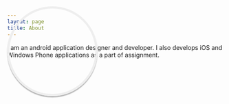 ```yaml
---
layout: page
title: About
---
```



I am an android application designer and developer. I also develops iOS and Windows Phone applications as a part of assignment.


<div class="profile_kartik"></div>

<style type="text/css">
.profile_kartik {
  top: 50px;
  width: 200px;
  height: 200px;
  position: absolute;
  background-image: url('/about/kartik_profile_pic.jpg');
  background-size: cover;
  display: block;
  border-radius: 100px;
  -webkit-border-radius: 100px;
  -moz-border-radius: 100px;
  border-radius: 99em;
  border: 5px solid #eee;
  box-shadow: 0 3px 2px rgba(0, 0, 0, 0.3);
}
</style>
